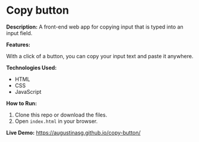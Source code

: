# Copy button

**Description:**
A front-end web app for copying input that is typed into an input field.

**Features:**

With a click of a button, you can copy your input text and paste it anywhere.

**Technologies Used:**

* HTML
* CSS
* JavaScript

**How to Run:**

1. Clone this repo or download the files.
2. Open `index.html` in your browser.

**Live Demo:**
https://augustinasg.github.io/copy-button/

